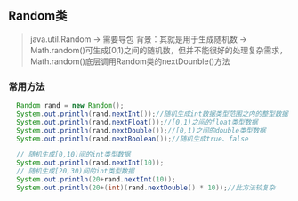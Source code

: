 ## Random类
> java.util.Random -> 需要导包
> 背景：其就是用于生成随机数 -> Math.random()可生成[0,1)之间的随机数，但并不能很好的处理复杂需求，Math.random()底层调用Random类的nextDounble()方法

### 常用方法
```java
  Random rand = new Random();
  System.out.println(rand.nextInt());//随机生成int数据类型范围之内的整型数据
  System.out.println(rand.nextFloat());//[0,1)之间的float类型数据
  System.out.println(rand.nextDouble());//[0,1)之间的double类型数据
  System.out.println(rand.nextBoolean());//随机生成true、false

  // 随机生成[0,10)间的int类型数据
  System.out.println(rand.nextInt(10));
  // 随机生成[20,30)间的int类型数据
  System.out.println(20+rand.nextInt(10));
  System.out.println(20+(int)(rand.nextDouble() * 10));//此方法较复杂
```